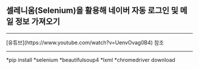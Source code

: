 ## 셀레니움(Selenium)을 활용해 네이버 자동 로그인 및 메일 정보 가져오기
<hr>
[유튜브](https://www.youtube.com/watch?v=UenvOvag0B4) 참조
<hr>

*pip install
 *selenium
 *beautifulsoup4
 *lxml
*chromedriver download
